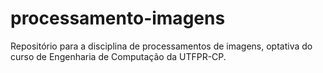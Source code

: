 # processamento-imagens
Repositório para a disciplina de processamentos de imagens, optativa do curso de Engenharia de Computação da UTFPR-CP.
